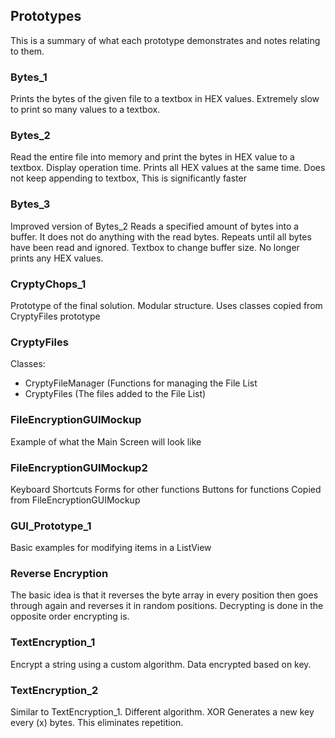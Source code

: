 ## Prototypes
This is a summary of what each prototype demonstrates and notes relating to them.

### Bytes_1
Prints the bytes of the given file to a textbox in HEX values.
Extremely slow to print so many values to a textbox.

### Bytes_2
Read the entire file into memory and print the bytes in HEX value to a textbox.
Display operation time.
Prints all HEX values at the same time. Does not keep appending to textbox,
This is significantly faster

### Bytes_3
Improved version of Bytes_2
Reads a specified amount of bytes into a buffer. It does not do anything
with the read bytes. Repeats until all bytes have been read and ignored.
Textbox to change buffer size.
No longer prints any HEX values.

### CryptyChops_1
Prototype of the final solution.
Modular structure.
Uses classes copied from CryptyFiles prototype

### CryptyFiles
Classes:
* CryptyFileManager (Functions for managing the File List
* CryptyFiles (The files added to the File List)

### FileEncryptionGUIMockup
Example of what the Main Screen will look like

### FileEncryptionGUIMockup2
Keyboard Shortcuts
Forms for other functions
Buttons for functions
Copied from FileEncryptionGUIMockup

### GUI_Prototype_1
Basic examples for modifying items in a ListView

### Reverse Encryption
The basic idea is that it reverses the byte array in every position then goes through again and reverses it in random positions.
Decrypting is done in the opposite order encrypting is.

### TextEncryption_1
Encrypt a string using a custom algorithm. Data encrypted based on key.

### TextEncryption_2
Similar to TextEncryption_1.
Different algorithm.
XOR
Generates a new key every (x) bytes. This eliminates repetition.
